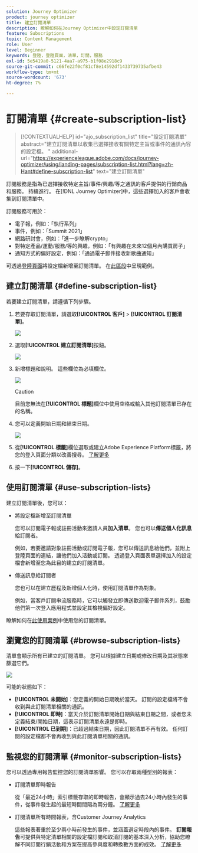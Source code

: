 ```yaml
---
solution: Journey Optimizer
product: journey optimizer
title: 建立訂閱清單
description: 瞭解如何在Journey Optimizer中設定訂閱清單
feature: Subscriptions
topic: Content Management
role: User
level: Beginner
keywords: 登陸，登陸頁面，清單，訂閱，服務
exl-id: 5e5419a0-5121-4aa7-a975-b1f08e2918c9
source-git-commit: c66fe22f0cf81cf8e14592df1433739735afbe43
workflow-type: tm+mt
source-wordcount: '673'
ht-degree: 7%

---
```


# 訂閱清單 {#create-subscription-list}

>[!CONTEXTUALHELP]
>id="ajo_subscription_list"
>title="設定訂閱清單"
>abstract="建立訂閱清單以收集已選擇接收有關特定主旨或事件的通訊內容的設定檔。 "
>additional-url="https://experienceleague.adobe.com/docs/journey-optimizer/using/landing-pages/subscription-list.html?lang=zh-Hant#define-subscription-list" text="建立訂閱清單"

訂閱服務是指為已選擇接收特定主旨/事件/興趣/等之通訊的客戶提供的行銷商品和服務。 持續進行。 在[!DNL Journey Optimizer]中，這些選擇加入的客戶會收集到訂閱清單中。

訂閱服務可用於：

* 電子報，例如：「執行系列」
* 事件，例如：「Summit 2021」
* 網路研討會，例如：「進一步瞭解crypto」
* 對特定產品/運動/服務/等的興趣，例如：「有興趣在未來12個月內購買房子」
* 通知方式的偏好設定，例如：「通過電子郵件接收新歌曲通知」

可透過[登陸頁面](create-lp.md)將設定檔新增至訂閱清單。 在[此區段](lp-use-cases.md#subscription-to-a-service)中呈現範例。

## 建立訂閱清單 {#define-subscription-list}

若要建立訂閱清單，請遵循下列步驟。

1. 若要存取訂閱清單，請選取&#x200B;**[!UICONTROL 客戶]** > **[!UICONTROL 訂閱清單]**。

   ![](assets/lp_subscription-lists.png)

1. 選取&#x200B;**[!UICONTROL 建立訂閱清單]**&#x200B;按鈕。

   ![](assets/lp_create-subscription-list.png)

1. 新增標題和說明。 這些欄位為必填欄位。

   ![](assets/lp_subscription-list-name.png)

   >[!CAUTION]
   >
   >目前您無法在&#x200B;**[!UICONTROL 標題]**&#x200B;欄位中使用空格或輸入其他訂閱清單已存在的名稱。

1. 您可以定義開始日期和結束日期。

   ![](assets/lp_subscription-list-dates.png)

1. 從&#x200B;**[!UICONTROL 標籤]**&#x200B;欄位選取或建立Adobe Experience Platform標籤，將您的登入頁面分類以改善搜尋。 [了解更多](../start/search-filter-categorize.md#tags)

1. 按一下&#x200B;**[!UICONTROL 儲存]**。

## 使用訂閱清單 {#use-subscription-lists}

建立訂閱清單後，您可以：

* 將設定檔新增至訂閱清單

  您可以訂閱電子報或註冊活動來邀請人員&#x200B;**加入清單**。 您也可以&#x200B;**傳送個人化訊息**&#x200B;給訂閱者。

  例如，若要邀請對象註冊活動或訂閱電子報，您可以傳送訊息給他們，並附上登陸頁面的連結，讓他們加入活動或訂閱。 透過登入頁面表單選擇加入的設定檔會新增至您為此目的建立的訂閱清單。

* 傳送訊息給訂閱者

  您也可以在建立歷程及新增個人化時，使用訂閱清單作為對象。

  例如，當客戶訂閱串流服務時，它可以觸發立即傳送歡迎電子郵件系列，鼓勵他們第一次登入應用程式並設定其檢視偏好設定。

瞭解如何在[此使用案例](lp-use-cases.md#subscription-to-a-service)中使用您的訂閱清單。


## 瀏覽您的訂閱清單 {#browse-subscription-lists}

清單會顯示所有已建立的訂閱清單。 您可以根據建立日期或修改日期及其狀態來篩選它們。

![](assets/lp_subscription-filters.png)

可能的狀態如下：

* **[!UICONTROL 未開始]**：您定義的開始日期晚於當天。 訂閱的設定檔將不會收到與此訂閱清單相關的通訊。
* **[!UICONTROL 即時]**：當天介於訂閱清單開始日期與結束日期之間，或者您未定義結束/開始日期，這表示訂閱清單永遠是即時。
* **[!UICONTROL 已到期]**：已超過結束日期，因此訂閱清單不再有效。 任何訂閱的設定檔都不會再收到與此訂閱清單相關的通訊。


## 監視您的訂閱清單 {#monitor-subscription-lists}

您可以透過專用報告監控您的訂閱清單影響。 您可以存取兩種型別的報表：

* 訂閱清單即時報告

  從「最近24小時」索引標籤存取的即時報告，會顯示過去24小時內發生的事件，從事件發生起的最短時間間隔為兩分鐘。 [了解更多](../reports/subscription-report-live.md)

* 訂閱清單所有時間報表，含Customer Journey Analytics

  這些報表著重於至少兩小時前發生的事件，並涵蓋選定時段內的事件。 **訂閱報告**&#x200B;可提供與特定清單相關的設定檔訂閱和取消訂閱的基本深入分析，協助您瞭解不同訂閱行銷活動和方案在提高參與度和轉換數方面的成效。 [了解更多](../reports/subscription-report-global-cja.md)

